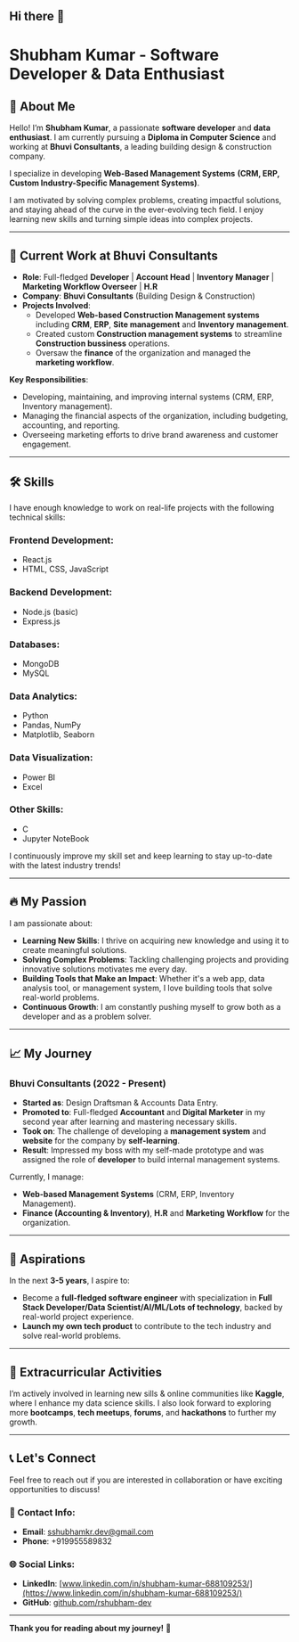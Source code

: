## Hi there 👋
# Shubham Kumar - Software Developer & Data Enthusiast

## 🌟 About Me

Hello! I’m **Shubham Kumar**, a passionate **software developer** and **data enthusiast**. I am currently pursuing a **Diploma in Computer Science** and working at **Bhuvi Consultants**, a leading building design & construction company. 

I specialize in developing **Web-Based Management Systems** **(CRM, ERP, Custom Industry-Specific Management Systems)**. 

I am motivated by solving complex problems, creating impactful solutions, and staying ahead of the curve in the ever-evolving tech field. I enjoy learning new skills and turning simple ideas into complex projects.

---

## 💼 Current Work at Bhuvi Consultants

- **Role**: Full-fledged **Developer** | **Account Head** | **Inventory Manager** | **Marketing Workflow Overseer** | **H.R**
- **Company**: **Bhuvi Consultants** (Building Design & Construction)
- **Projects Involved**:
  - Developed **Web-based Construction Management systems** including **CRM**, **ERP**, **Site management** and **Inventory management**.
  - Created custom **Construction management systems** to streamline **Construction bussiness** operations.
  - Oversaw the **finance** of the organization and managed the **marketing workflow**.

**Key Responsibilities**:
- Developing, maintaining, and improving internal systems (CRM, ERP, Inventory management).
- Managing the financial aspects of the organization, including budgeting, accounting, and reporting.
- Overseeing marketing efforts to drive brand awareness and customer engagement.

---

## 🛠️ Skills

I have enough knowledge to work on real-life projects with the following technical skills:

### **Frontend Development**:
- React.js
- HTML, CSS, JavaScript

### **Backend Development**:
- Node.js (basic)
- Express.js

### **Databases**:
- MongoDB
- MySQL

### **Data Analytics**:
- Python
- Pandas, NumPy
- Matplotlib, Seaborn

### **Data Visualization**:
- Power BI
- Excel

### **Other Skills**:
- C
- Jupyter NoteBook

I continuously improve my skill set and keep learning to stay up-to-date with the latest industry trends!

---

## 🔥 My Passion

I am passionate about:

- **Learning New Skills**: I thrive on acquiring new knowledge and using it to create meaningful solutions.
- **Solving Complex Problems**: Tackling challenging projects and providing innovative solutions motivates me every day.
- **Building Tools that Make an Impact**: Whether it's a web app, data analysis tool, or management system, I love building tools that solve real-world problems.
- **Continuous Growth**: I am constantly pushing myself to grow both as a developer and as a problem solver.

---

## 📈 My Journey

### **Bhuvi Consultants (2022 - Present)**

- **Started as**: Design Draftsman & Accounts Data Entry.
- **Promoted to**: Full-fledged **Accountant** and **Digital Marketer** in my second year after learning and mastering necessary skills.
- **Took on**: The challenge of developing a **management system** and **website** for the company by **self-learning**.
- **Result**: Impressed my boss with my self-made prototype and was assigned the role of **developer** to build internal management systems.
  
Currently, I manage:
- **Web-based Management Systems** (CRM, ERP, Inventory Management).
- **Finance (Accounting & Inventory)**, **H.R** and **Marketing Workflow** for the organization.

---

## 🚀 Aspirations

In the next **3-5 years**, I aspire to:
- Become a **full-fledged software engineer** with specialization in **Full Stack Developer/Data Scientist/AI/ML/Lots of technology**, backed by real-world project experience.
- **Launch my own tech product** to contribute to the tech industry and solve real-world problems.

---

## 🌱 Extracurricular Activities

I’m actively involved in learning new sills & online communities like **Kaggle**, where I enhance my data science skills. I also look forward to exploring more **bootcamps**, **tech meetups**, **forums**, and **hackathons** to further my growth.

---

## 📞 Let's Connect

Feel free to reach out if you are interested in collaboration or have exciting opportunities to discuss!

### 📧 Contact Info:

- **Email**: [sshubhamkr.dev@gmail.com](mailto:sshubhamkr.dev@gmail.com)
- **Phone**: +919955589832

### 🌐 Social Links:

- **LinkedIn**: [www.linkedin.com/in/shubham-kumar-688109253/](https://www.linkedin.com/in/shubham-kumar-688109253/)
- **GitHub**: [github.com/rshubham-dev](https://github.com/rshubham-dev)
---

**Thank you for reading about my journey!** 🚀

